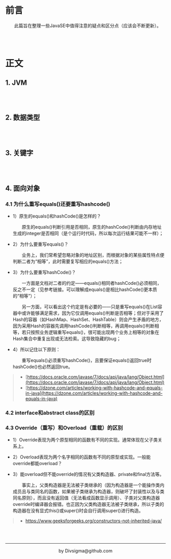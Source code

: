# 前言

&ensp;&ensp;&ensp;&ensp;此篇旨在整理一些JavaSE中值得注意的疑点和区分点（应该会不断更新）。



<br />

<br />

# 正文

## 1. JVM





<br />

<br />

## 2. 数据类型





<br />

<br />

## 3. 关键字





<br />

<br />

## 4. 面向对象

### 4.1 为什么重写equals()还要重写hashcode()

- 1）原生的equals()和hashCode()是怎样的？

  &ensp;&ensp;&ensp;&ensp;原生的equals()判断引用是否相同，原生的hashCode()判断由内存地址生成的integer是否相同（是个运行时代码，所以每次运行结果可能不一样）；

- 2）为什么要重写equals()？

  &ensp;&ensp;&ensp;&ensp;业务上，我们常希望忽略对象的地址区别，而根据对象的某些属性特点便判断二者为“相等”，此时需要复写相应的equals()方法；

- 3）为什么要重写hashCode()？

  &ensp;&ensp;&ensp;&ensp;一方面是文档对二者的约定——equals()相同者hashCode()必须相同，反之不一定（见参考链接。可以理解成equals()是相比hashCode()更本质的“相等”）；

  &ensp;&ensp;&ensp;&ensp;另一方面，可以看出这个约定是有必要的——只是重写equals()在List容器中或许能够满足需求，因为它仅调用equals()判断是否相等；但对于采用了Hash的容器（如HashMap、HashSet、HashTable）则会产生矛盾的地方，因为采用Hash的容器先调用hashCode()判断相等，再调用equals()判断相等，若只按照业务逻辑重写equals()，很可能出现两个业务上相等的对象在Hash集合中重复出现或无法检索。这导致隐藏的bug；

- 4）所以记住以下原则：

  &ensp;&ensp;&ensp;&ensp;重写equals()必须重写hashCode()，且要保证equals()返回true时hashCode()也必然返回true。

> - [https://docs.oracle.com/javase/7/docs/api/java/lang/Object.html](https://docs.oracle.com/javase/7/docs/api/java/lang/Object.html)
> - [https://dzone.com/articles/working-with-hashcode-and-equals-in-java](https://dzone.com/articles/working-with-hashcode-and-equals-in-java)



### 4.2 interface和abstract class的区别





### 4.3 Override（重写）和Overload（重载）的区别

- 1）Override表现为两个原型相同的函数有不同的实现。通常体现在父子类关系上。

- 2）Overload表现为两个名字相同的函数有不同的原型或实现。一般能override都能overload？

- 3）能overload但不能override的情况有父类构造器、private和final方法等。

  &ensp;&ensp;&ensp;&ensp;事实上，父类构造器是无法被子类继承的（因为构造器是一个能操作类内成员且与类同名的函数，如果被子类继承为构造器，则破坏了封装性以及与类同名原则），而且没有返回值（无法看成函数显示调用）、子类对父类构造器override时编译器会报错。也正因为父类构造器无法被子类继承，所以子类的构造器在没有显式this()或super()时会自行调用super()进行构造。

> - https://www.geeksforgeeks.org/constructors-not-inherited-java/

<br />

<br />

----



<div align="center">by Divsigma@github.com</div>